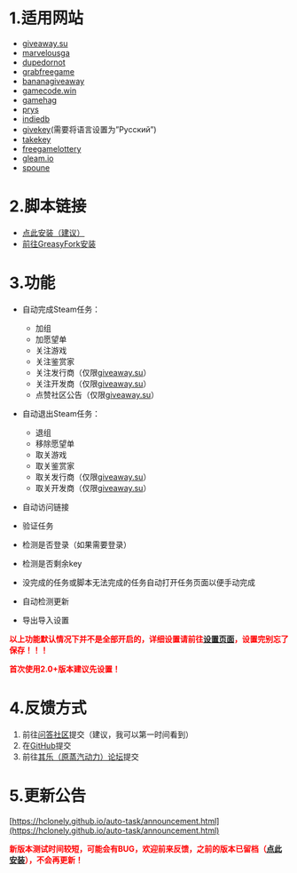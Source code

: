 # 1.适用网站

*   [giveaway.su](https://giveaway.su/)
*   [marvelousga](https://marvelousga.com/)
*   [dupedornot](https://dupedornot.com/)
*   [grabfreegame](https://www.grabfreegame.com/)
*   [bananagiveaway](https://www.bananagiveaway.com/)
*   [gamecode.win](https://gamecode.win/)
*   [gamehag](https://gamehag.com/giveaway)
*   [prys](https://prys.revadike.com/)
*   [indiedb](https://www.indiedb.com/giveaways)
*   [givekey](https://givekey.ru/)(需要将语言设置为”Русский”)
*   [takekey](https://takekey.ru/)
*   [freegamelottery](https://freegamelottery.com/)
*   [gleam.io](http://gleam.io/)
*   [spoune](https://www.spoune.com/index.php)

# 2.脚本链接

*   [点此安装（建议）](https://hclonely.github.io/auto-task/auto-task.user.js)
*   [前往GreasyFork安装](https://greasyfork.org/zh-CN/scripts/370650)

# 3.功能

*   自动完成Steam任务：

    *   加组
    *   加愿望单
    *   关注游戏
    *   关注鉴赏家
    *   关注发行商（仅限[giveaway.su](https://giveaway.su/)）
    *   关注开发商（仅限[giveaway.su](https://giveaway.su/)）
    *   点赞社区公告（仅限[giveaway.su](https://giveaway.su/)）

*   自动退出Steam任务：

    *   退组
    *   移除愿望单
    *   取关游戏
    *   取关鉴赏家
    *   取关发行商（仅限[giveaway.su](https://giveaway.su/)）
    *   取关开发商（仅限[giveaway.su](https://giveaway.su/)）

*   自动访问链接
*   验证任务
*   检测是否登录（如果需要登录）
*   检测是否剩余key
*   没完成的任务或脚本无法完成的任务自动打开任务页面以便手动完成
*   自动检测更新
*   导出导入设置

**<span style="color: #ff0000;">以上功能默认情况下并不是全部开启的，详细设置请前往[设置页面](https://hclonely.github.io/auto-task/setting.html)，设置完别忘了保存！！！</span>**

**<span style="color: #ff0000;">首次使用2.0+版本建议先设置！</span>**

# 4.反馈方式

1.  前往[问答社区](https://ask.hclonely.com/question/create)提交（建议，我可以第一时间看到）
2.  在[GitHub](https://github.com/HCLonely/auto-task/issues/new)提交
3.  前往[其乐（原蒸汽动力）论坛](https://keylol.com/t455167-1-1)提交

# 5.更新公告

[https://hclonely.github.io/auto-task/announcement.html](https://hclonely.github.io/auto-task/announcement.html)

<span style="color: #ff0000;">**新版本测试时间较短，可能会有BUG，欢迎前来反馈，之前的版本已留档（[点此安装](https://greasyfork.org/zh-CN/scripts/395098)），不会再更新！**</span>
